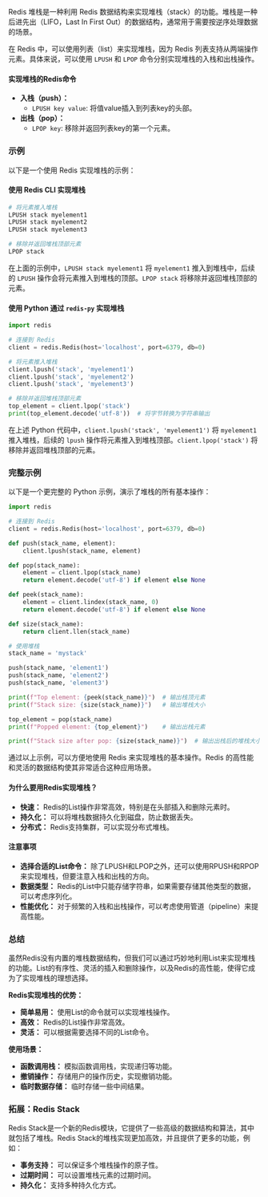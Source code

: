 Redis 堆栈是一种利用 Redis 数据结构来实现堆栈（stack）的功能。堆栈是一种后进先出（LIFO，Last In First Out）的数据结构，通常用于需要按逆序处理数据的场景。

在 Redis 中，可以使用列表（list）来实现堆栈，因为 Redis 列表支持从两端操作元素。具体来说，可以使用 `LPUSH` 和 `LPOP` 命令分别实现堆栈的入栈和出栈操作。

#### 实现堆栈的Redis命令

- **入栈（push）：**
    - `LPUSH key value`: 将值value插入到列表key的头部。
- **出栈（pop）：**
    - `LPOP key`: 移除并返回列表key的第一个元素。

### 示例

以下是一个使用 Redis 实现堆栈的示例：

#### 使用 Redis CLI 实现堆栈

```sh
# 将元素推入堆栈
LPUSH stack myelement1
LPUSH stack myelement2
LPUSH stack myelement3

# 移除并返回堆栈顶部元素
LPOP stack
```

在上面的示例中，`LPUSH stack myelement1` 将 `myelement1` 推入到堆栈中，后续的 `LPUSH` 操作会将元素推入到堆栈的顶部。`LPOP stack` 将移除并返回堆栈顶部的元素。

#### 使用 Python 通过 `redis-py` 实现堆栈

```python
import redis

# 连接到 Redis
client = redis.Redis(host='localhost', port=6379, db=0)

# 将元素推入堆栈
client.lpush('stack', 'myelement1')
client.lpush('stack', 'myelement2')
client.lpush('stack', 'myelement3')

# 移除并返回堆栈顶部元素
top_element = client.lpop('stack')
print(top_element.decode('utf-8'))  # 将字节转换为字符串输出
```

在上述 Python 代码中，`client.lpush('stack', 'myelement1')` 将 `myelement1` 推入堆栈，后续的 `lpush` 操作将元素推入到堆栈顶部。`client.lpop('stack')` 将移除并返回堆栈顶部的元素。

### 完整示例

以下是一个更完整的 Python 示例，演示了堆栈的所有基本操作：

```python
import redis

# 连接到 Redis
client = redis.Redis(host='localhost', port=6379, db=0)

def push(stack_name, element):
    client.lpush(stack_name, element)

def pop(stack_name):
    element = client.lpop(stack_name)
    return element.decode('utf-8') if element else None

def peek(stack_name):
    element = client.lindex(stack_name, 0)
    return element.decode('utf-8') if element else None

def size(stack_name):
    return client.llen(stack_name)

# 使用堆栈
stack_name = 'mystack'

push(stack_name, 'element1')
push(stack_name, 'element2')
push(stack_name, 'element3')

print(f"Top element: {peek(stack_name)}")  # 输出栈顶元素
print(f"Stack size: {size(stack_name)}")   # 输出堆栈大小

top_element = pop(stack_name)
print(f"Popped element: {top_element}")    # 输出出栈元素

print(f"Stack size after pop: {size(stack_name)}")  # 输出出栈后的堆栈大小
```

通过以上示例，可以方便地使用 Redis 来实现堆栈的基本操作。Redis 的高性能和灵活的数据结构使其非常适合这种应用场景。

#### 为什么要用Redis实现堆栈？

- **快速：** Redis的List操作非常高效，特别是在头部插入和删除元素时。
- **持久化：** 可以将堆栈数据持久化到磁盘，防止数据丢失。
- **分布式：** Redis支持集群，可以实现分布式堆栈。

#### 注意事项

- **选择合适的List命令：** 除了LPUSH和LPOP之外，还可以使用RPUSH和RPOP来实现堆栈，但要注意入栈和出栈的方向。
- **数据类型：** Redis的List中只能存储字符串，如果需要存储其他类型的数据，可以考虑序列化。
- **性能优化：** 对于频繁的入栈和出栈操作，可以考虑使用管道（pipeline）来提高性能。

### 总结

虽然Redis没有内置的堆栈数据结构，但我们可以通过巧妙地利用List来实现堆栈的功能。List的有序性、灵活的插入和删除操作，以及Redis的高性能，使得它成为了实现堆栈的理想选择。

**Redis实现堆栈的优势：**

- **简单易用：** 使用List的命令就可以实现堆栈操作。
- **高效：** Redis的List操作非常高效。
- **灵活：** 可以根据需要选择不同的List命令。

**使用场景：**

- **函数调用栈：** 模拟函数调用栈，实现递归等功能。
- **撤销操作：** 存储用户的操作历史，实现撤销功能。
- **临时数据存储：** 临时存储一些中间结果。

### 拓展：Redis Stack

Redis Stack是一个新的Redis模块，它提供了一些高级的数据结构和算法，其中就包括了堆栈。Redis Stack的堆栈实现更加高效，并且提供了更多的功能，例如：

- **事务支持：** 可以保证多个堆栈操作的原子性。
- **过期时间：** 可以设置堆栈元素的过期时间。
- **持久化：** 支持多种持久化方式。